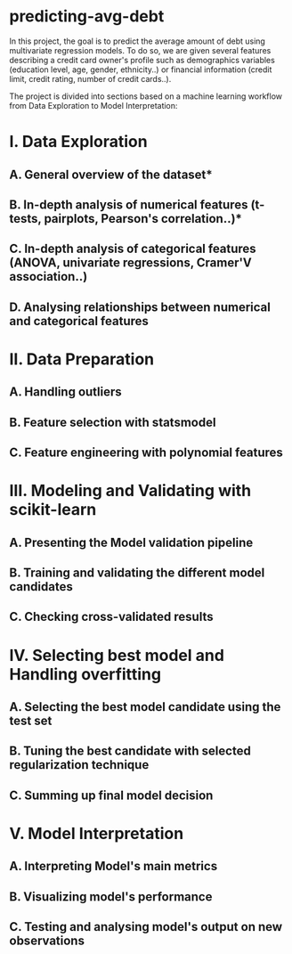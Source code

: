 # predicting-avg-debt
In this project, the goal is to predict the average amount of debt using multivariate regression models. To do so, we are given several features describing a credit card owner's profile such as demographics variables (education level, age, gender, ethnicity..) or financial information (credit limit, credit rating, number of credit cards..).

The project is divided into sections based on a machine learning workflow from Data Exploration to Model Interpretation:

# I. Data Exploration
## A. General overview of the dataset*
## B. In-depth analysis of numerical features (t-tests, pairplots, Pearson's correlation..)*
## C. In-depth analysis of categorical features (ANOVA, univariate regressions, Cramer'V association..)
## D. Analysing relationships between numerical and categorical features
# II. Data Preparation
## A. Handling outliers
## B. Feature selection with statsmodel
## C. Feature engineering with polynomial features
# III. Modeling and Validating with scikit-learn
## A. Presenting the Model validation pipeline
## B. Training and validating the different model candidates
## C. Checking cross-validated results
# IV. Selecting best model and Handling overfitting
## A. Selecting the best model candidate using the test set
## B. Tuning the best candidate with selected regularization technique
## C. Summing up final model decision
# V. Model Interpretation
## A. Interpreting Model's main metrics
## B. Visualizing model's performance
## C. Testing and analysing model's output on new observations
